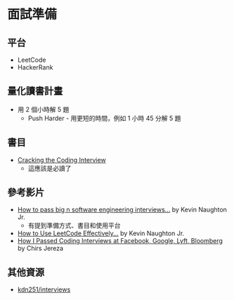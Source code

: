 # 面試準備

## 平台
 
- LeetCode
- HackerRank

## 量化讀書計畫

- 用 2 個小時解 5 題
  - Push Harder - 用更短的時間，例如 1 小時 45 分解 5 題

## 書目

- [Cracking the Coding Interview](http://www.crackingthecodinginterview.com/)
  - 這應該是必讀了

## 參考影片

- [How to pass big n software engineering interviews...](https://www.youtube.com/watch?v=oLUG95Ai_rw) by Kevin Naughton Jr.
  - 有提到準備方式、書目和使用平台
- [How to Use LeetCode Effectively...](https://www.youtube.com/watch?v=iGFnsuMeUQY) by Kevin Naughton Jr.
- [How I Passed Coding Interviews at Facebook, Google, Lyft, Bloomberg](https://www.youtube.com/watch?v=lDTKnzrX6qU) by Chirs Jereza

## 其他資源

- [kdn251/interviews](https://github.com/kdn251/interviews)
